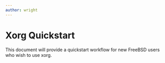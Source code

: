 ```yaml
---
author: wright
---
```


# Xorg Quickstart

This document will provide a quickstart workflow for new FreeBSD users who wish to use xorg.
